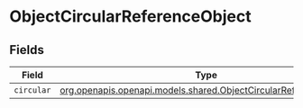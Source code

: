 # ObjectCircularReferenceObject


## Fields

| Field                                                                                                                    | Type                                                                                                                     | Required                                                                                                                 | Description                                                                                                              |
| ------------------------------------------------------------------------------------------------------------------------ | ------------------------------------------------------------------------------------------------------------------------ | ------------------------------------------------------------------------------------------------------------------------ | ------------------------------------------------------------------------------------------------------------------------ |
| `circular`                                                                                                               | [org.openapis.openapi.models.shared.ObjectCircularReferenceObject](../../models/shared/ObjectCircularReferenceObject.md) | :heavy_minus_sign:                                                                                                       | N/A                                                                                                                      |